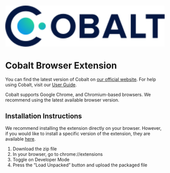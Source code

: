 <p align="center"><img src="./Cobalt_dark_logo.svg" width="600"></p>

# Cobalt Browser Extension

You can find the latest version of Cobalt on [our official website](https://tokenmint.global). For help using Cobalt, visit our [User Guide](https://docs.tokenmint.global).

Cobalt supports Google Chrome, and Chromium-based browsers. We recommend using the latest available browser version.

## Installation Instructions
We recommend installing the extension directly on your browser. However, if you would like to install a specific version of the extension, they are available [here](https://github.com/HorizenOfficial/cobalt-wallet/releases).

1.  Download the zip file
2.  In your browser, go to chrome://extensions
3.  Toggle on Developer Mode
4.  Press the “Load Unpacked” button and upload the packaged file
